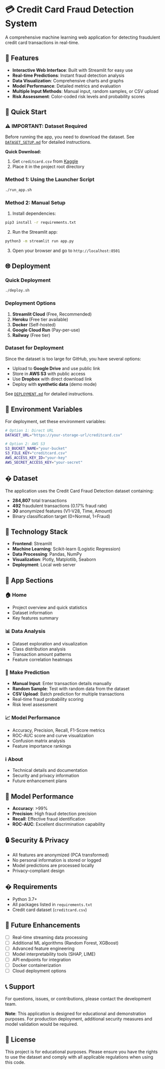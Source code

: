 # 💳 Credit Card Fraud Detection System

A comprehensive machine learning web application for detecting fraudulent credit card transactions in real-time.

## 🌟 Features

- **Interactive Web Interface**: Built with Streamlit for easy use
- **Real-time Predictions**: Instant fraud detection analysis
- **Data Visualization**: Comprehensive charts and graphs
- **Model Performance**: Detailed metrics and evaluation
- **Multiple Input Methods**: Manual input, random samples, or CSV upload
- **Risk Assessment**: Color-coded risk levels and probability scores

## 🚀 Quick Start

### ⚠️ **IMPORTANT: Dataset Required**
Before running the app, you need to download the dataset. See [`DATASET_SETUP.md`](DATASET_SETUP.md) for detailed instructions.

**Quick Download:**
1. Get `creditcard.csv` from [Kaggle](https://www.kaggle.com/datasets/mlg-ulb/creditcardfraud)
2. Place it in the project root directory

### Method 1: Using the Launcher Script
```bash
./run_app.sh
```

### Method 2: Manual Setup
1. Install dependencies:
```bash
pip3 install -r requirements.txt
```

2. Run the Streamlit app:
```bash
python3 -m streamlit run app.py
```

3. Open your browser and go to `http://localhost:8501`

## 🌐 Deployment

### Quick Deployment
```bash
./deploy.sh
```

### Deployment Options
1. **Streamlit Cloud** (Free, Recommended)
2. **Heroku** (Free tier available)
3. **Docker** (Self-hosted)
4. **Google Cloud Run** (Pay-per-use)
5. **Railway** (Free tier)

### Dataset for Deployment
Since the dataset is too large for GitHub, you have several options:
- Upload to **Google Drive** and use public link
- Store in **AWS S3** with public access
- Use **Dropbox** with direct download link
- Deploy with **synthetic data** (demo mode)

See [`DEPLOYMENT.md`](DEPLOYMENT.md) for detailed instructions.

## 🔧 Environment Variables

For deployment, set these environment variables:

```bash
# Option 1: Direct URL
DATASET_URL="https://your-storage-url/creditcard.csv"

# Option 2: AWS S3
S3_BUCKET_NAME="your-bucket"
S3_FILE_KEY="creditcard.csv"
AWS_ACCESS_KEY_ID="your-key"
AWS_SECRET_ACCESS_KEY="your-secret"
```

## � Dataset

The application uses the Credit Card Fraud Detection dataset containing:
- **284,807** total transactions
- **492** fraudulent transactions (0.17% fraud rate)
- **30** anonymized features (V1-V28, Time, Amount)
- Binary classification target (0=Normal, 1=Fraud)

## 🔧 Technology Stack

- **Frontend**: Streamlit
- **Machine Learning**: Scikit-learn (Logistic Regression)
- **Data Processing**: Pandas, NumPy
- **Visualization**: Plotly, Matplotlib, Seaborn
- **Deployment**: Local web server

## 📱 App Sections

### 🏠 Home
- Project overview and quick statistics
- Dataset information
- Key features summary

### 📊 Data Analysis
- Dataset exploration and visualization
- Class distribution analysis
- Transaction amount patterns
- Feature correlation heatmaps

### 🤖 Make Prediction
- **Manual Input**: Enter transaction details manually
- **Random Sample**: Test with random data from the dataset
- **CSV Upload**: Batch prediction for multiple transactions
- Real-time fraud probability scoring
- Risk level assessment

### 📈 Model Performance
- Accuracy, Precision, Recall, F1-Score metrics
- ROC-AUC score and curve visualization
- Confusion matrix analysis
- Feature importance rankings

### ℹ️ About
- Technical details and documentation
- Security and privacy information
- Future enhancement plans

## 🎯 Model Performance

- **Accuracy**: >99%
- **Precision**: High fraud detection precision
- **Recall**: Effective fraud identification
- **ROC-AUC**: Excellent discrimination capability

## 🔒 Security & Privacy

- All features are anonymized (PCA transformed)
- No personal information is stored or logged
- Model predictions are processed locally
- Privacy-compliant design

## � Requirements

- Python 3.7+
- All packages listed in `requirements.txt`
- Credit card dataset (`creditcard.csv`)

## 🚧 Future Enhancements

- [ ] Real-time streaming data processing
- [ ] Additional ML algorithms (Random Forest, XGBoost)
- [ ] Advanced feature engineering
- [ ] Model interpretability tools (SHAP, LIME)
- [ ] API endpoints for integration
- [ ] Docker containerization
- [ ] Cloud deployment options

## 📞 Support

For questions, issues, or contributions, please contact the development team.

**Note**: This application is designed for educational and demonstration purposes. For production deployment, additional security measures and model validation would be required.

## 📄 License

This project is for educational purposes. Please ensure you have the rights to use the dataset and comply with all applicable regulations when using this code.
